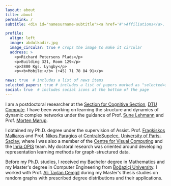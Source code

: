 ```yaml
---
layout: about
title: about
permalink: /
subtitle: <div id="namesurname-subtitle"><a href='#'>Affiliations</a>. Address. Contacts. Moto. Etc.</div>

profile:
  align: left
  image: abdulkadir.jpg
  image_circular: true # crops the image to make it circular
  address: >
    <p>Richard Petersens Plads</p>
    <p>Building 321, Room 129</p>
    <p>2800 Kgs. Lyngby</p>
    <p><b>Mobile:</b> (+45) 71 78 84 91</p>

news: true  # includes a list of news items
selected_papers: true # includes a list of papers marked as "selected={true}"
social: true  # includes social icons at the bottom of the page
---
```


I am a postdoctoral researcher at the [Section for Cognitive Section](https://www.compute.dtu.dk/english/research/research-sections/cogsys), [DTU Compute](https://www.compute.dtu.dk/english). I have been working on learning the structure and dynamics of dynamic complex networks under the guidance of Prof. [Sune Lehmann](https://sunelehmann.com/) and Prof. [Morten Mørup](mortenmorup.dk). 

I obtained my Ph.D. degree under the supervision of Assist. Prof. [Fragkiskos Malliaros](https://fragkiskos.me/) and Prof. [Nikos Paragios](https://scholar.google.com/citations?hl=en&user=7edhlaQAAAAJ) at [CentraleSupelec](https://www.centralesupelec.fr/), [University of Paris-Saclay](https://www.universite-paris-saclay.fr/en), where I was also a member of the [Centre for Visual Computing](https://cvn.centralesupelec.fr/) and the [Inria OPIS](https://opis-inria.eu/) team. My doctoral research was oriented around developing representation learning methods for graph-structured data. 

Before my Ph.D. studies, I received my Bachelor degree in Mathematics and my Master's degree in Computer Engineering from [Boğaziçi University](https://www.boun.edu.tr/en_US). I worked with Prof. [Ali Taylan Cemgil](https://www.cmpe.boun.edu.tr/~cemgil/) during my Master's thesis studies on random graphs with prescribed degree distributions and their applications.



